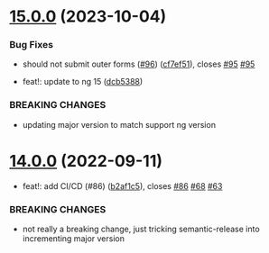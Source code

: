 # [15.0.0](https://github.com/BugSplat-Git/ngb-filterable-dropdown/compare/v14.0.0...v15.0.0) (2023-10-04)


### Bug Fixes

* should not submit outer forms ([#96](https://github.com/BugSplat-Git/ngb-filterable-dropdown/issues/96)) ([cf7ef51](https://github.com/BugSplat-Git/ngb-filterable-dropdown/commit/cf7ef51f5c066fe8b780649d1352cc8dc95eacaf)), closes [#95](https://github.com/BugSplat-Git/ngb-filterable-dropdown/issues/95) [#95](https://github.com/BugSplat-Git/ngb-filterable-dropdown/issues/95)


* feat!: update to ng 15 ([dcb5388](https://github.com/BugSplat-Git/ngb-filterable-dropdown/commit/dcb5388d046dd582bb43f856b24f6b22c1fbf6c5))


### BREAKING CHANGES

* updating major version to match support ng version

# [14.0.0](https://github.com/BugSplat-Git/ngb-filterable-dropdown/compare/v13.0.0...v14.0.0) (2022-09-11)


* feat!: add CI/CD (#86) ([b2af1c5](https://github.com/BugSplat-Git/ngb-filterable-dropdown/commit/b2af1c50efb2b8dd7e040b5e4e57738ba3591833)), closes [#86](https://github.com/BugSplat-Git/ngb-filterable-dropdown/issues/86) [#68](https://github.com/BugSplat-Git/ngb-filterable-dropdown/issues/68) [#63](https://github.com/BugSplat-Git/ngb-filterable-dropdown/issues/63)


### BREAKING CHANGES

* not really a breaking change, just tricking semantic-release into incrementing major version
